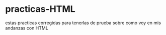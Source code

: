 # practicas-HTML
estas practicas corregidas para tenerlas de prueba
sobre como voy en mis andanzas con HTML
